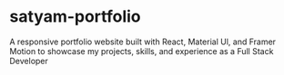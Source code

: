 # satyam-portfolio
A responsive portfolio website built with React, Material Ul, and Framer Motion to showcase my projects, skills, and experience as a Full Stack Developer
